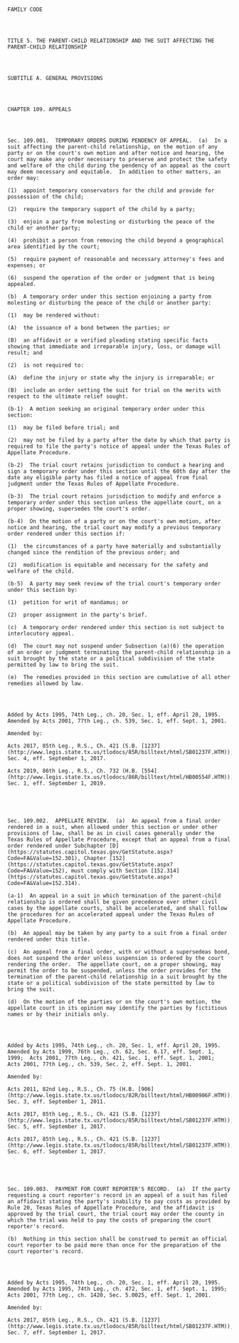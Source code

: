 ﻿
    
    
    	
    					
    
    
    FAMILY CODE
    
      
    
    
    TITLE 5. THE PARENT-CHILD RELATIONSHIP AND THE SUIT AFFECTING THE PARENT-CHILD RELATIONSHIP
    
      
    
    
    SUBTITLE A. GENERAL PROVISIONS
    
      
    
    
    CHAPTER 109. APPEALS
    
      
    
    
    Sec. 109.001.  TEMPORARY ORDERS DURING PENDENCY OF APPEAL.  (a)  In a suit affecting the parent-child relationship, on the motion of any party or on the court's own motion and after notice and hearing, the court may make any order necessary to preserve and protect the safety and welfare of the child during the pendency of an appeal as the court may deem necessary and equitable.  In addition to other matters, an order may:
    
    (1)  appoint temporary conservators for the child and provide for possession of the child;
    
    (2)  require the temporary support of the child by a party;
    
    (3)  enjoin a party from molesting or disturbing the peace of the child or another party;
    
    (4)  prohibit a person from removing the child beyond a geographical area identified by the court;
    
    (5)  require payment of reasonable and necessary attorney's fees and expenses; or
    
    (6)  suspend the operation of the order or judgment that is being appealed.
    
    (b)  A temporary order under this section enjoining a party from molesting or disturbing the peace of the child or another party:
    
    (1)  may be rendered without:
    
    (A)  the issuance of a bond between the parties; or
    
    (B)  an affidavit or a verified pleading stating specific facts showing that immediate and irreparable injury, loss, or damage will result; and
    
    (2)  is not required to:
    
    (A)  define the injury or state why the injury is irreparable; or
    
    (B)  include an order setting the suit for trial on the merits with respect to the ultimate relief sought.
    
    (b-1)  A motion seeking an original temporary order under this section:
    
    (1)  may be filed before trial; and
    
    (2)  may not be filed by a party after the date by which that party is required to file the party's notice of appeal under the Texas Rules of Appellate Procedure.
    
    (b-2)  The trial court retains jurisdiction to conduct a hearing and sign a temporary order under this section until the 60th day after the date any eligible party has filed a notice of appeal from final judgment under the Texas Rules of Appellate Procedure.
    
    (b-3)  The trial court retains jurisdiction to modify and enforce a temporary order under this section unless the appellate court, on a proper showing, supersedes the court's order.
    
    (b-4)  On the motion of a party or on the court's own motion, after notice and hearing, the trial court may modify a previous temporary order rendered under this section if:
    
    (1)  the circumstances of a party have materially and substantially changed since the rendition of the previous order; and
    
    (2)  modification is equitable and necessary for the safety and welfare of the child.
    
    (b-5)  A party may seek review of the trial court's temporary order under this section by:
    
    (1)  petition for writ of mandamus; or
    
    (2)  proper assignment in the party's brief.
    
    (c)  A temporary order rendered under this section is not subject to interlocutory appeal.
    
    (d)  The court may not suspend under Subsection (a)(6) the operation of an order or judgment terminating the parent-child relationship in a suit brought by the state or a political subdivision of the state permitted by law to bring the suit.
    
    (e)  The remedies provided in this section are cumulative of all other remedies allowed by law.
    
    
    
    
    Added by Acts 1995, 74th Leg., ch. 20, Sec. 1, eff. April 20, 1995.  Amended by Acts 2001, 77th Leg., ch. 539, Sec. 1, eff. Sept. 1, 2001.
    
    Amended by: 
    
    Acts 2017, 85th Leg., R.S., Ch. 421 (S.B. [1237](http://www.legis.state.tx.us/tlodocs/85R/billtext/html/SB01237F.HTM)), Sec. 4, eff. September 1, 2017.
    
    Acts 2019, 86th Leg., R.S., Ch. 732 (H.B. [554](http://www.legis.state.tx.us/tlodocs/86R/billtext/html/HB00554F.HTM)), Sec. 1, eff. September 1, 2019.
    
    
    
    
    
    Sec. 109.002.  APPELLATE REVIEW.  (a)  An appeal from a final order rendered in a suit, when allowed under this section or under other provisions of law, shall be as in civil cases generally under the Texas Rules of Appellate Procedure, except that an appeal from a final order rendered under Subchapter [D](https://statutes.capitol.texas.gov/GetStatute.aspx?Code=FA&Value=152.301), Chapter [152](https://statutes.capitol.texas.gov/GetStatute.aspx?Code=FA&Value=152), must comply with Section [152.314](https://statutes.capitol.texas.gov/GetStatute.aspx?Code=FA&Value=152.314).
    
    (a-1)  An appeal in a suit in which termination of the parent-child relationship is ordered shall be given precedence over other civil cases by the appellate courts, shall be accelerated, and shall follow the procedures for an accelerated appeal under the Texas Rules of Appellate Procedure.
    
    (b)  An appeal may be taken by any party to a suit from a final order rendered under this title.
    
    (c)  An appeal from a final order, with or without a supersedeas bond, does not suspend the order unless suspension is ordered by the court rendering the order.  The appellate court, on a proper showing, may permit the order to be suspended, unless the order provides for the termination of the parent-child relationship in a suit brought by the state or a political subdivision of the state permitted by law to bring the suit.
    
    (d)  On the motion of the parties or on the court's own motion, the appellate court in its opinion may identify the parties by fictitious names or by their initials only.
    
    
    
    
    Added by Acts 1995, 74th Leg., ch. 20, Sec. 1, eff. April 20, 1995.  Amended by Acts 1999, 76th Leg., ch. 62, Sec. 6.17, eff. Sept. 1, 1999;  Acts 2001, 77th Leg., ch. 421, Sec. 1, eff. Sept. 1, 2001;  Acts 2001, 77th Leg., ch. 539, Sec. 2, eff. Sept. 1, 2001.
    
    Amended by: 
    
    Acts 2011, 82nd Leg., R.S., Ch. 75 (H.B. [906](http://www.legis.state.tx.us/tlodocs/82R/billtext/html/HB00906F.HTM)), Sec. 3, eff. September 1, 2011.
    
    Acts 2017, 85th Leg., R.S., Ch. 421 (S.B. [1237](http://www.legis.state.tx.us/tlodocs/85R/billtext/html/SB01237F.HTM)), Sec. 5, eff. September 1, 2017.
    
    Acts 2017, 85th Leg., R.S., Ch. 421 (S.B. [1237](http://www.legis.state.tx.us/tlodocs/85R/billtext/html/SB01237F.HTM)), Sec. 6, eff. September 1, 2017.
    
    
    
    
    
    Sec. 109.003.  PAYMENT FOR COURT REPORTER'S RECORD.  (a)  If the party requesting a court reporter's record in an appeal of a suit has filed an affidavit stating the party's inability to pay costs as provided by Rule 20, Texas Rules of Appellate Procedure, and the affidavit is approved by the trial court, the trial court may order the county in which the trial was held to pay the costs of preparing the court reporter's record.
    
    (b)  Nothing in this section shall be construed to permit an official court reporter to be paid more than once for the preparation of the court reporter's record.
    
    
    
    
    Added by Acts 1995, 74th Leg., ch. 20, Sec. 1, eff. April 20, 1995.  Amended by Acts 1995, 74th Leg., ch. 472, Sec. 1, eff. Sept. 1, 1995;  Acts 2001, 77th Leg., ch. 1420, Sec. 5.0025, eff. Sept. 1, 2001.
    
    Amended by: 
    
    Acts 2017, 85th Leg., R.S., Ch. 421 (S.B. [1237](http://www.legis.state.tx.us/tlodocs/85R/billtext/html/SB01237F.HTM)), Sec. 7, eff. September 1, 2017.
    
    
    
    
    				
